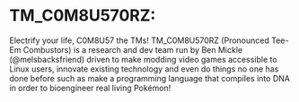 # TM_C0M8U570RZ:

Electrify your life, C0M8U57 the TMs!  TM_C0M8U570RZ (Pronounced Tee-Em Combustors) is a research and dev team run by Ben Mickle (@melsbacksfriend) driven to make modding video games accessible to Linux users, innovate existing technology and even do things no one has done before such as make a programming language that compiles into DNA in order to bioengineer real living Pokémon!  
